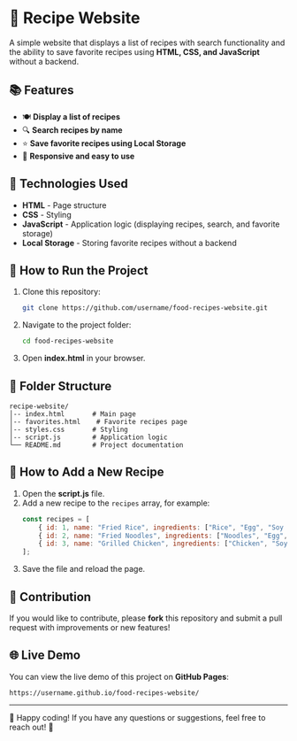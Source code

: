 # 🍲 Recipe Website

A simple website that displays a list of recipes with search functionality and the ability to save favorite recipes using **HTML, CSS, and JavaScript** without a backend.

## 📚 Features
- 🍽️ **Display a list of recipes**
- 🔍 **Search recipes by name**
- ⭐ **Save favorite recipes using Local Storage**
- 🔗 **Responsive and easy to use**

## 🔧 Technologies Used
- **HTML** - Page structure
- **CSS** - Styling
- **JavaScript** - Application logic (displaying recipes, search, and favorite storage)
- **Local Storage** - Storing favorite recipes without a backend

## 📑 How to Run the Project
1. Clone this repository:
   ```sh
   git clone https://github.com/username/food-recipes-website.git
   ```
2. Navigate to the project folder:
   ```sh
   cd food-recipes-website
   ```
3. Open **index.html** in your browser.

## 📝 Folder Structure
```
recipe-website/
│-- index.html       # Main page
│-- favorites.html    # Favorite recipes page
│-- styles.css       # Styling
│-- script.js        # Application logic
└── README.md        # Project documentation
```

## 🌟 How to Add a New Recipe
1. Open the **script.js** file.
2. Add a new recipe to the `recipes` array, for example:
   ```js
   const recipes = [
       { id: 1, name: "Fried Rice", ingredients: ["Rice", "Egg", "Soy Sauce", "Salt"] },
       { id: 2, name: "Fried Noodles", ingredients: ["Noodles", "Egg", "Garlic", "Soy Sauce"] },
       { id: 3, name: "Grilled Chicken", ingredients: ["Chicken", "Soy Sauce Marinade", "Palm Sugar"] }
   ];
   ```
3. Save the file and reload the page.

## 🔄 Contribution
If you would like to contribute, please **fork** this repository and submit a pull request with improvements or new features!

## 🌐 Live Demo
You can view the live demo of this project on **GitHub Pages**:
```
https://username.github.io/food-recipes-website/
```

---

💪 Happy coding! If you have any questions or suggestions, feel free to reach out! 🌟

